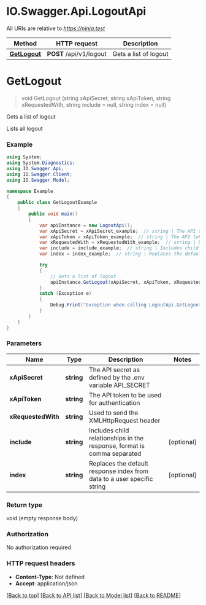 # IO.Swagger.Api.LogoutApi

All URIs are relative to *https://ninja.test*

Method | HTTP request | Description
------------- | ------------- | -------------
[**GetLogout**](LogoutApi.md#getlogout) | **POST** /api/v1/logout | Gets a list of logout

<a name="getlogout"></a>
# **GetLogout**
> void GetLogout (string xApiSecret, string xApiToken, string xRequestedWith, string include = null, string index = null)

Gets a list of logout

Lists all logout

### Example
```csharp
using System;
using System.Diagnostics;
using IO.Swagger.Api;
using IO.Swagger.Client;
using IO.Swagger.Model;

namespace Example
{
    public class GetLogoutExample
    {
        public void main()
        {
            var apiInstance = new LogoutApi();
            var xApiSecret = xApiSecret_example;  // string | The API secret as defined by the .env variable API_SECRET
            var xApiToken = xApiToken_example;  // string | The API token to be used for authentication
            var xRequestedWith = xRequestedWith_example;  // string | Used to send the XMLHttpRequest header
            var include = include_example;  // string | Includes child relationships in the response, format is comma separated (optional) 
            var index = index_example;  // string | Replaces the default response index from data to a user specific string (optional) 

            try
            {
                // Gets a list of logout
                apiInstance.GetLogout(xApiSecret, xApiToken, xRequestedWith, include, index);
            }
            catch (Exception e)
            {
                Debug.Print("Exception when calling LogoutApi.GetLogout: " + e.Message );
            }
        }
    }
}
```

### Parameters

Name | Type | Description  | Notes
------------- | ------------- | ------------- | -------------
 **xApiSecret** | **string**| The API secret as defined by the .env variable API_SECRET | 
 **xApiToken** | **string**| The API token to be used for authentication | 
 **xRequestedWith** | **string**| Used to send the XMLHttpRequest header | 
 **include** | **string**| Includes child relationships in the response, format is comma separated | [optional] 
 **index** | **string**| Replaces the default response index from data to a user specific string | [optional] 

### Return type

void (empty response body)

### Authorization

No authorization required

### HTTP request headers

 - **Content-Type**: Not defined
 - **Accept**: application/json

[[Back to top]](#) [[Back to API list]](../README.md#documentation-for-api-endpoints) [[Back to Model list]](../README.md#documentation-for-models) [[Back to README]](../README.md)
